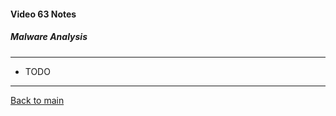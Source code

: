 #### Video 63 Notes

##### Malware Analysis

---

- TODO

---

[Back to main](https://github.com/rot0xd/CBTNuggets/blob/master/CEHv9/README.md)

